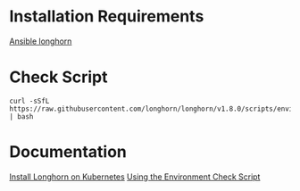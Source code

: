 # Installation Requirements 
[Ansible longhorn](https://github.com/anarchist117/Ansible/blob/main/longhorn.yml)

# Check Script
```
curl -sSfL https://raw.githubusercontent.com/longhorn/longhorn/v1.8.0/scripts/environment_check.sh | bash
```

# Documentation
[Install Longhorn on Kubernetes](https://longhorn.io/docs/1.8.0/deploy/install/)
[Using the Environment Check Script](https://longhorn.io/docs/1.8.0/deploy/install/#using-the-environment-check-script)
